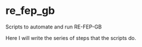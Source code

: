 # re_fep_gb
Scripts to automate and run RE-FEP-GB

Here I will write the series of steps that the scripts do.
